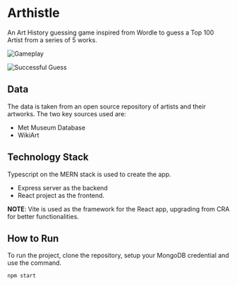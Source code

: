 # Arthistle
An Art History guessing game inspired from Wordle to guess a Top 100 Artist from a series of 5 works.

![Gameplay](https://github.com/user-attachments/assets/964b053d-5972-49c2-9e32-4edbd6700eda)

![Successful Guess](https://github.com/user-attachments/assets/34d33a1e-543a-4de0-8b31-afc5ae0bf671)


## Data

The data is taken from an open source repository of artists and their artworks. The two key sources used are:
- Met Museum Database
- WikiArt

## Technology Stack

Typescript on the MERN stack is used to create the app.
- Express server as the backend
- React project as the frontend.

**NOTE**: Vite is used as the framework for the React app, upgrading from CRA for better functionalities.

## How to Run

To run the project, clone the repository, setup your MongoDB credential and use the command.

```bash
npm start
```

